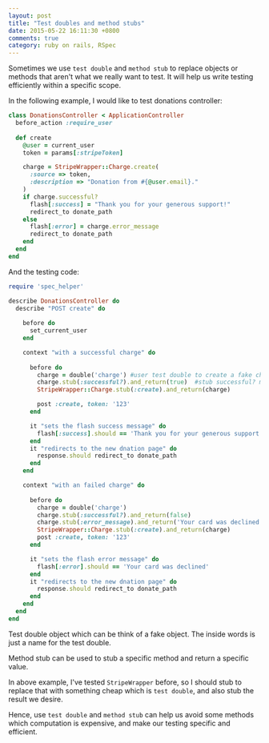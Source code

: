 ```yaml
---
layout: post
title: "Test doubles and method stubs"
date: 2015-05-22 16:11:30 +0800
comments: true
category: ruby on rails, RSpec
---
```

Sometimes we use `test double` and `method stub` to replace objects or methods that aren't what we really want to test. It will help us write testing efficiently within a specific scope.

In the following example, I would like to test donations controller:
```ruby donations_controller.rb
class DonationsController < ApplicationController
  before_action :require_user
  
  def create
    @user = current_user
    token = params[:stripeToken]

    charge = StripeWrapper::Charge.create( 
      :source => token, 
      :description => "Donation from #{@user.email}."
    )
    if charge.successful?
      flash[:success] = "Thank you for your generous support!"
      redirect_to donate_path
    else
      flash[:error] = charge.error_message
      redirect_to donate_path
    end
  end
end
```
And the testing code:
```ruby donations_controller_spec.rb
require 'spec_helper'

describe DonationsController do
  describe "POST create" do
    
    before do
      set_current_user
    end

    context "with a successful charge" do
      
      before do
        charge = double('charge') #user test double to create a fake charge object.
        charge.stub(:successful?).and_return(true)  #stub successful? method to return true.
        StripeWrapper::Charge.stub(:create).and_return(charge)

        post :create, token: '123'
      end

      it "sets the flash success message" do
        flash[:success].should == 'Thank you for your generous support!'
      end
      it "redirects to the new dnation page" do
        response.should redirect_to donate_path
      end
    end

    context "with an failed charge" do
      
      before do
        charge = double('charge')
        charge.stub(:successful?).and_return(false)
        charge.stub(:error_message).and_return('Your card was declined')
        StripeWrapper::Charge.stub(:create).and_return(charge)
        post :create, token: '123'
      end

      it "sets the flash error message" do
        flash[:error].should == 'Your card was declined'
      end
      it "redirects to the new dnation page" do
        response.should redirect_to donate_path
      end
    end
  end
end
```

Test double object which can be think of a fake object. The inside words is just a name for the test double.

Method stub can be used to stub a specific method and return a specific value.

In above example, I've tested `StripeWrapper` before, so I should stub to replace that with something cheap which is `test double`, and also stub the result we desire. 

Hence, use `test double` and `method stub` can help us avoid some methods which computation is expensive, and make our testing specific and efficient.  